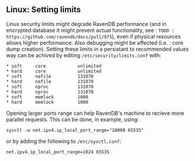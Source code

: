 Linux: Setting limits
---
Linux security limits might degrade RavenDB performance (and in encrypted database it might prevent actual functionality, see : `TODO : https://github.com/ravendb/docs/pull/975`), even if physical resources allows higher performance. Also debugging might be affected (i.e. : core dump creation).
Setting these limits in a persistant to recommended values way can be achived by editing `/etc/security/limits.conf` with:
```
* soft     core            unlimited
* hard     core            unlimited
* soft     nofile          131070
* hard     nofile          131070
* soft     nproc           131070
* hard     nproc           131070
* soft     memlock         1000
* hard     memlock         1000
```

Opening larger ports range can help RavenDB's machine to recieve more parallel requests. This can be done, in example, using:
```
sysctl -w net.ipv4.ip_local_port_range="10000 65535"
```
or by adding the following to `/etc/sysctl.conf`:
```
net.ipv4.ip_local_port_range=1024 65535
```

